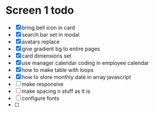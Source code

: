 # Screen 1 todo
- [x]  bring bell icon in card
- [x] search bar set in modal
- [x] avatars replace
- [x] give gradient bg to entire pages
- [x] card dimensions set
- [x] use manager calendar coding in employee calendar
- [x] how to make table with loops
- [x] how to store monthly date in array javascript
- [ ] make responsive
- [ ] make spacing n stuff as it is
- [ ] configure fonts
- [ ]